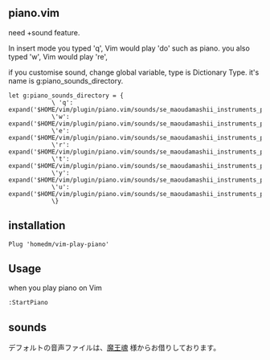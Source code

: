 ## piano.vim
need +sound feature.

In insert mode you typed 'q', Vim would play 'do' such as piano.
you also typed 'w', Vim would play 're',

if you customise sound, change global variable, type is Dictionary Type.
it's name is g:piano_sounds_directory.

``` vim script
let g:piano_sounds_directory = {
            \ 'q': expand('$HOME/vim/plugin/piano.vim/sounds/se_maoudamashii_instruments_piano2_1do.wav'),
            \'w': expand('$HOME/vim/plugin/piano.vim/sounds/se_maoudamashii_instruments_piano2_2re.wav'),
            \'e': expand('$HOME/vim/plugin/piano.vim/sounds/se_maoudamashii_instruments_piano2_3mi.wav'),
            \'r': expand('$HOME/vim/plugin/piano.vim/sounds/se_maoudamashii_instruments_piano2_4fa.wav'),
            \'t': expand('$HOME/vim/plugin/piano.vim/sounds/se_maoudamashii_instruments_piano2_5so.wav'),
            \'y': expand('$HOME/vim/plugin/piano.vim/sounds/se_maoudamashii_instruments_piano2_6ra.wav'),
            \'u': expand('$HOME/vim/plugin/piano.vim/sounds/se_maoudamashii_instruments_piano2_7si.wav')
            \}
```

## installation
```vim
Plug 'homedm/vim-play-piano'
```

## Usage
when you play piano on Vim

```
:StartPiano
```

## sounds
デフォルトの音声ファイルは、[魔王魂](https://maoudamashii.jokersounds.com/link.html) 様からお借りしております。
